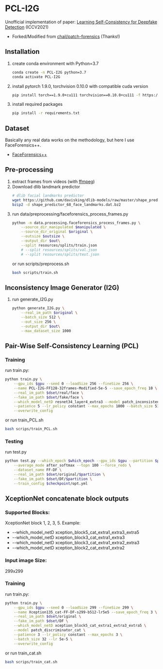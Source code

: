 # PCL-I2G
Unofficial implementation of paper: [Learning Self-Consistency for Deepfake Detection](https://arxiv.org/pdf/2012.09311.pdf) (ICCV2021)

* Forked/Modified from [chail/patch-forensics](https://github.com/chail/patch-forensics) (Thanks!)

## Installation
1. create conda environment with Python=3.7
    ```bash
    conda create -n PCL-I2G python=3.7
    conda activate PCL-I2G
    ```
2. install pytorch 1.9.0, torchvision 0.10.0 with compatible cuda version
    ```bash
    pip install torch==1.9.0+cu111 torchvision==0.10.0+cu111 -f https://download.pytorch.org/whl/torch_stable.html
    ```
3. install required packages
    ```bash
    pip install -r requirements.txt
    ```

## Dataset
Basically any real data works on the methodology, but here I use FaceForensics++.
* [FaceForensics++](https://github.com/ondyari/FaceForensics)

## Pre-processing
1. extract frames from videos (with [ffmpeg](https://www.ffmpeg.org/))
2. Download dlib landmark predictor
    ```bash
    # dlib facial landmarks predictor
    wget https://github.com/davisking/dlib-models/raw/master/shape_predictor_68_face_landmarks.dat.bz2
    bzip2 -d shape_predictor_68_face_landmarks.dat.bz2
    ```
3. run data/preprocessing/faceforensics_process_frames.py
    ```bash
    python -m data.processing.faceforensics_process_frames.py \
        --source_dir_manipulated $manipulated \
        --source_dir_original $original \
        --outsize $outsize \
        --output_dir $out\
        --split resources/splits/train.json
        # --split resources/splits/val.json
        # --split resources/splits/test.json
    ```
    or run scripts/preprocess.sh
    ```bash
    bash scripts/train.sh
    ```

## Inconsistency Image Generator (I2G)

1. run generate_I2G.py
    ```bash
    python generate_I2G.py \
        --real_im_path $original \
        --batch_size 512 \
        --out_size 256 \
        --output_dir $out\
        --max_dataset_size 1000
    ```

## Pair-Wise Self-Consistency Learning (PCL)  
### Training
run train.py: 
```bash
python train.py \
	--gpu_ids $gpu --seed 0 --loadSize 256 --fineSize 256 \
	--name PCL-I2G-FF128-32frames-Modified-5e-5 --save_epoch_freq 10 \
 	--real_im_path $dset/real/face \
 	--fake_im_path $dset/fake/face \
	--which_model_netD resnet34_layer4_extra3 --model patch_inconsistency_discriminator --lbda 10 \
	--patience 5 --lr_policy constant --max_epochs 1000 --batch_size 512 --lr 5e-5 \
	--overwrite_config
```
or run train_PCL.sh
```bash
bash scrips/train_PCL.sh
```

### Testing
run test.py
```bash
python test.py --which_epoch $which_epoch --gpu_ids $gpu --partition $partition \
    --average_mode after_softmax --topn 100 --force_redo \
    --dataset_name FF-DF \
    --real_im_path $dset/original/$partition \
    --fake_im_path $dset/DF/$partition \
    --train_config $checkpoint/opt.yml
```

## XceptionNet concatenate block outputs 
### Supported Blocks:
XceptionNet block 1, 2, 3, 5. Example:
* --which_model_netD xception_block5_cat_extra1_extra3_extra5
* --which_model_netD xception_block3_cat_extra1_extra3
* --which_model_netD xception_block3_cat_extra1_extra2_extra3
* --which_model_netD xception_block2_cat_extra1_extra2

### Input image Size:
299x299

### Training
run train.py: 
```bash
python train.py \
	--gpu_ids $gpu --seed 0 --loadSize 299 --fineSize 299 \
	--name Xception135_cat-FF-DF-s299-b512-lr5e5 --save_epoch_freq 3 \
 	--real_im_path $dset/original \
 	--fake_im_path $dset/DF \
	--which_model_netD xception_block5_cat_extra1_extra3_extra5 \
	--model patch_discriminator_cat \
	--patience 3 --lr_policy constant --max_epochs 3 \
	--batch_size 32 --lr 5e-5 \
	--overwrite_config
```
or run train_cat.sh
```bash
bash scrips/train_cat.sh
```